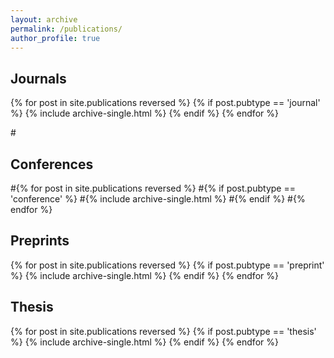 ```yaml
---
layout: archive
permalink: /publications/
author_profile: true
---
```


<h2>Journals</h2>
  {% for post in site.publications reversed %} 
    {% if post.pubtype == 'journal' %} 
      {% include archive-single.html %} 
    {% endif %}
  {% endfor %}

#<h2>Conferences</h2>
 #{% for post in site.publications reversed %} 
    #{% if post.pubtype == 'conference' %} 
      #{% include archive-single.html %} 
    #{% endif %}
  #{% endfor %}

<h2>Preprints</h2>
  {% for post in site.publications reversed %} 
    {% if post.pubtype == 'preprint' %} 
      {% include archive-single.html %} 
    {% endif %}
  {% endfor %}

<h2>Thesis</h2>
  {% for post in site.publications reversed %} 
    {% if post.pubtype == 'thesis' %} 
      {% include archive-single.html %} 
    {% endif %}
  {% endfor %}
